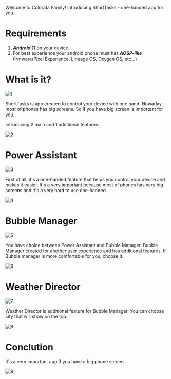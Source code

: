 Welcome to Colorata Family!
Introducing ShortTasks - one-handed app for you.

# Requirements

1. ***Android 11*** on your device
2. For best experience your android phone must has  ***AOSP-like*** firmware(Pixel Experience, Lineage OS, Oxygen OS, etc...)

# What is it?

![1](https://user-images.githubusercontent.com/79582543/109321483-3ec29600-7862-11eb-95d0-64cebe1d794a.png)

ShortTasks is app created to control your device with one hand. Nowaday most of phones has big screens. So if you have big screen is important for you.

Introducing 2 main and 1 additional features:

![2](https://user-images.githubusercontent.com/79582543/109321487-3ff3c300-7862-11eb-93c1-f8080ee58db1.png)


# Power Assistant

![3](https://user-images.githubusercontent.com/79582543/109321492-41bd8680-7862-11eb-9146-fc31617b3b4b.png)

First of all, it's a one-handed feature that helps you control your device and makes it easier.
It's a very important because most of phones has very big screens and it's a very hard to use one-handed.

![4](https://user-images.githubusercontent.com/79582543/109321495-41bd8680-7862-11eb-9e7c-d58e1733e601.png)

# Bubble Manager

![5](https://user-images.githubusercontent.com/79582543/109321497-42eeb380-7862-11eb-8a63-7fb4e77abd2f.png)

You have choice between Power Assistant and Bubble Manager.
Bubble Manager created for another user experience and has additional features.
If Bubble manager is more comfortable for you, choose it.

![6](https://user-images.githubusercontent.com/79582543/109321502-43874a00-7862-11eb-8b92-fe234c59bda3.png)

# Weather Director

![7](https://user-images.githubusercontent.com/79582543/109800583-6a60ca00-7c2e-11eb-8467-11079dc492c6.png)

Weather Director is additional feature for Bubble Manager. You can choose city that will show on the top.

![8](https://user-images.githubusercontent.com/79582543/109321510-44b87700-7862-11eb-8016-9c606a84a1bb.png)

# Conclution

It's a very important app if you have a big phone screen

![9](https://user-images.githubusercontent.com/79582543/109321515-45510d80-7862-11eb-990f-aeb423a61d43.png)

